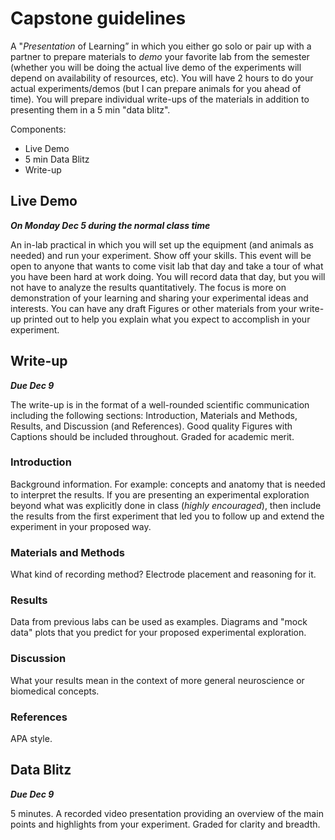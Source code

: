 # Capstone guidelines

A "*Presentation* of Learning” in which you either go solo or pair up with a partner to prepare materials to *demo* your favorite lab from the semester (whether you will be doing the actual live demo of the experiments will depend on availability of resources, etc). You will have 2 hours to do your actual experiments/demos (but I can prepare animals for you ahead of time). You will prepare individual write-ups of the materials in addition to presenting them in a 5 min "data blitz". 

Components:

- Live Demo
- 5 min Data Blitz
- Write-up

## Live Demo

***On Monday Dec 5 during the normal class time*** 

An in-lab practical in which you will set up the equipment (and animals as needed) and run your experiment. Show off your skills. This event will be open to anyone that wants to come visit lab that day and take a tour of what you have been hard at work doing. You will record data that day, but you will not have to analyze the results quantitatively. The focus is more on demonstration of your learning and sharing your experimental ideas and interests. You can have any draft Figures or other materials from your write-up printed out to help you explain what you expect to accomplish in your experiment. 

## Write-up

***Due Dec 9***

The write-up is in the format of a well-rounded scientific communication including the following sections: Introduction, Materials and Methods, Results, and Discussion (and References). Good quality Figures with Captions should be included throughout. Graded for academic merit. 

### Introduction

Background information. For example: concepts and anatomy that is needed to interpret the results. If you are presenting an experimental exploration beyond what was explicitly done in class (*highly encouraged*), then include the results from the first experiment that led you to follow up and extend the experiment in your proposed way. 

### Materials and Methods

What kind of recording method? Electrode placement and reasoning for it. 

### Results

Data from previous labs can be used as examples. Diagrams and "mock data" plots that you predict for your proposed experimental exploration. 

### Discussion

What your results mean in the context of more general neuroscience or biomedical concepts. 

### References

APA style.

## Data Blitz

***Due Dec 9***

5 minutes. A recorded video presentation providing an overview of the main points and highlights from your experiment. Graded for clarity and breadth.

